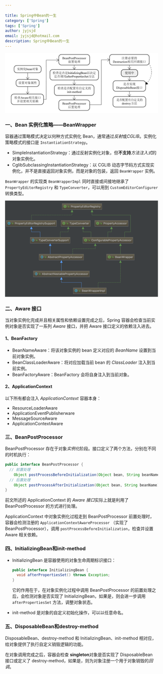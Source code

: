 ```yaml
---

title: Spring中Bean的一生
category: ['Spring']
tags: ['Spring']
author: jyjsjd
email: jyjsjd@hotmail.com
description: Spring中Bean的一生
---
```


![bean](/assets/img/bean.png)

### 一、Bean 实例化策略——BeanWrapper
容器通过策略模式决定以何种方式实例化 Bean，通常通过*反射*或*CGLIB*。实例化策略模式的接口是 `InstantiationStrategy`。

* SimpleInstantiationStrategy：通过反射实例化对象，但**不支持***方法注入式*的对象实例化。
* CglibSubclassingInstantiationStrategy：以 CGLIB 动态字节码方式实现实例化，并不是直接返回对象实例，而是对象的包装，返回 `BeanWrapper` 实例。

`BeanWrapper` 的实现类 `BeanWrapperImpl` 同时直接或间接地继承了 `PropertyEditorRegistry` 和 `TypeConverter`，可以用到 `CustomEditorConfigurer` 转换类型。

![beanwrapper](/assets/img/beanwrapper.png)

### 二、Aware 接口
当对象实例化完成并且相关属性和依赖设置完成之后，Spring 容器会检查当前实例对象是否实现了一系列 *Aware* 接口，并把 Aware 接口定义的依赖注入进去。

#### 1、BeanFactory
* BeanNameAware：将该对象实例的 bean 定义对应的 *BeanName* 设置到当前对象实例。
* BeanClassLoaderAware：将对应加载当前 bean 的 *ClassLoader* 注入到当前实例。
* BeanFactoryAware：BeanFactory 会将自身注入到当前对象。

#### 2、ApplicationContext
以下所有都会注入 *ApplicationContext* 容器本身：
* ResourceLoaderAware
* ApplicationEventPublisherware
* MessageSourceAware
* ApplicationContextAware

### 三、BeanPostProcessor
BeanPostProcessor 存在于对象*实例化*阶段。接口定义了两个方法，分别在不同的时机执行：

```java
public interface BeanPostProcessor {
  // 前置处理
	Object postProcessBeforeInitialization(Object bean, String beanName) throws BeansException;
  // 后置处理
	Object postProcessAfterInitialization(Object bean, String beanName) throws BeansException;
}
```

前文所述的 ApplicationContext 的 *Aware 接口*实际上就是利用了 BeanPostProcessor 的方式进行处理。

ApplicationContext 中对象实例化过程走到 BeanPostProcessor 前置处理时，容器会检测注册的 `ApplicationContextAwareProcessor` （实现了 BeanPostProcessor），调用 `postProcessBeforeInitialization`，检查并设置 Aware 相关依赖。

### 四、InitializingBean和init-method
* InitializingBean 是容器使用的对象生命周期标识接口：

  ```java
  public interface InitializingBean { 
    void afterPropertiesSet() throws Exception; 
  }
  ```

  它的作用在于，在对象实例化过程中调用 BeanPostProcessor 的前置处理之后，会检测对象是否实现了 InitializingBean，如果是，则会进一步调用 `afterPropertiesSet` 方法，调整对象状态。

* init-method 是对象的自定义初始化操作，可以以任意命名。 

### 五、DisposableBean和destroy-method
DisposableBean、destroy-method 和 InitializingBean、init-method 相对应，给对象提供了执行自定义销毁逻辑的功能。

在对象调用完成之后，容器会检查 **singleton**对象是否实现了 DisposableBean 接口或定义了 destroy-method，如果是，则为对象注册一个用于对象销毁的*回调*。
